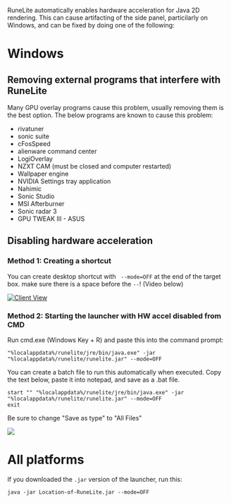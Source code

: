 RuneLite automatically enables hardware acceleration for Java 2D rendering. This can cause artifacting of the side panel, particilarly on Windows, and can be fixed by doing one of the following:


# Windows

## Removing external programs that interfere with RuneLite

Many GPU overlay programs cause this problem, usually removing them is the best option. The below programs are known to cause this problem:

* rivatuner
* sonic suite
* cFosSpeed
* alienware command center
* LogiOverlay
* NZXT CAM (must be closed and computer restarted)
* Wallpaper engine
* NVIDIA Settings tray application
* Nahimic
* Sonic Studio
* MSI Afterburner
* Sonic radar 3
* GPU TWEAK III - ASUS

## Disabling hardware acceleration

### Method 1: Creating a shortcut

You can create desktop shortcut with ` --mode=OFF` at the end of the target box. make sure there is a space before the `--`! (Video below)

[![Client View](https://thumbs.gfycat.com/DamagedWealthyKoalabear-size_restricted.gif)](https://gfycat.com/DamagedWealthyKoalabear)

### Method 2: Starting the launcher with HW accel disabled from CMD

Run cmd.exe (Windows Key + R) and paste this into the command prompt:
```
"%localappdata%/runelite/jre/bin/java.exe" -jar "%localappdata%/runelite/runelite.jar" --mode=OFF
```


You can create a batch file to run this automatically when executed.  Copy the text below, paste it into notepad, and save as a .bat file.  
```
start "" "%localappdata%/runelite/jre/bin/java.exe" -jar "%localappdata%/runelite/runelite.jar" --mode=OFF
exit
``` 

Be sure to change "Save as type" to "All Files"

![](https://i.imgur.com/SeTB5Tl.png)



# All platforms

If you downloaded the `.jar` version of the launcher, run this:

```
java -jar Location-of-RuneLite.jar --mode=OFF
```

